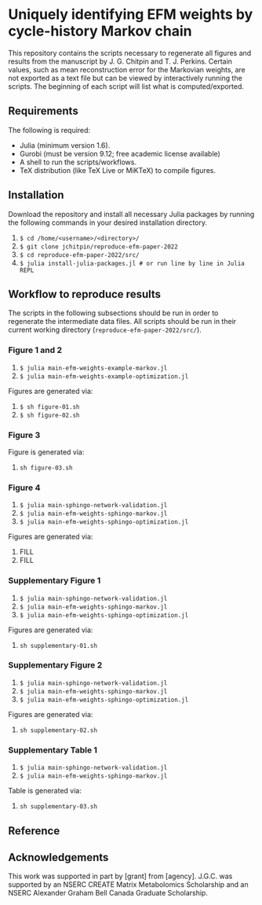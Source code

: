# Uniquely identifying EFM weights by cycle-history Markov chain

This repository contains the scripts necessary to regenerate all figures and
results from the manuscript by J. G. Chitpin and T. J. Perkins. Certain values,
such as mean reconstruction error for the Markovian weights, are not exported
as a text file but can be viewed by interactively running the scripts. The
beginning of each script will list what is computed/exported.

## Requirements

The following is required:

* Julia (minimum version 1.6).
* Gurobi (must be version 9.12; free academic license available)
* A shell to run the scripts/workflows.
* TeX distribution (like TeX Live or MiKTeX) to compile figures.


## Installation

Download the repository and install all necessary Julia packages by running the
following commands in your desired installation directory.

1. `$ cd /home/<username>/<directory>/`  
2. `$ git clone jchitpin/reproduce-efm-paper-2022`  
3. `$ cd reproduce-efm-paper-2022/src/`  
4. `$ julia install-julia-packages.jl # or run line by line in Julia REPL`


## Workflow to reproduce results

The scripts in the following subsections should be run in order to regenerate
the intermediate data files. All scripts should be run in their current working
directory (`reproduce-efm-paper-2022/src/`).

### Figure 1 and 2

1. `$ julia main-efm-weights-example-markov.jl`
2. `$ julia main-efm-weights-example-optimization.jl`

Figures are generated via:

1. `$ sh figure-01.sh`
2. `$ sh figure-02.sh`

### Figure 3

Figure is generated via:

1. `sh figure-03.sh`

### Figure 4

1. `$ julia main-sphingo-network-validation.jl`
2. `$ julia main-efm-weights-sphingo-markov.jl`
3. `$ julia main-efm-weights-sphingo-optimization.jl`

Figures are generated via:

1. FILL
2. FILL

### Supplementary Figure 1

1. `$ julia main-sphingo-network-validation.jl`
2. `$ julia main-efm-weights-sphingo-markov.jl`
3. `$ julia main-efm-weights-sphingo-optimization.jl`

Figures are generated via:

1. `sh supplementary-01.sh`

### Supplementary Figure 2

1. `$ julia main-sphingo-network-validation.jl`
2. `$ julia main-efm-weights-sphingo-markov.jl`
3. `$ julia main-efm-weights-sphingo-optimization.jl`

Figures are generated via:

1. `sh supplementary-02.sh`

### Supplementary Table 1

1. `$ julia main-sphingo-network-validation.jl`
2. `$ julia main-efm-weights-sphingo-markov.jl`

Table is generated via:

1. `sh supplementary-03.sh`



## Reference



## Acknowledgements

This work was supported in part by [grant] from [agency]. J.G.C. was
supported by an NSERC CREATE Matrix Metabolomics Scholarship and
an NSERC Alexander Graham Bell Canada Graduate Scholarship.




